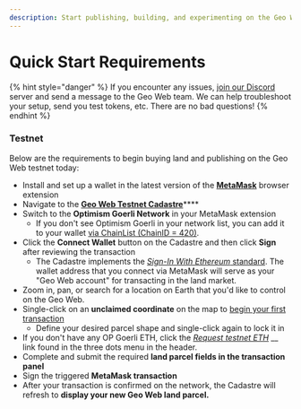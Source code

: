 ```yaml
---
description: Start publishing, building, and experimenting on the Geo Web today.
---
```


# Quick Start Requirements

{% hint style="danger" %}
If you encounter any issues, [join our Discord ](https://discord.com/invite/reXgPru7ck)server and send a message to the Geo Web team. We can help troubleshoot your setup, send you test tokens, etc. There are no bad questions!
{% endhint %}

### Testnet

Below are the requirements to begin buying land and publishing on the Geo Web testnet today:

* Install and set up a wallet in the latest version of the [**MetaMask**](https://metamask.io/download.html) browser extension
* Navigate to the [**Geo Web Testnet Cadastre**](https://testnet.geoweb.land/)****
* Switch to the **Optimism Goerli Network** in your MetaMask extension&#x20;
  * If you don't see Optimism Goerli in your network list, you can add it to your wallet [via ChainList (ChainID = 420)](https://chainlist.org/?testnets=true\&search=Optimism+Goerli).
* Click the **Connect Wallet** button on the Cadastre and then click **Sign** after reviewing the transaction&#x20;
  * The Cadastre implements the [_Sign-In With Ethereum_ standard](https://eips.ethereum.org/EIPS/eip-4361). The wallet address that you connect via MetaMask will serve as your "Geo Web account" for transacting in the land market.
* Zoom in, pan, or search for a location on Earth that you'd like to control on the Geo Web.
* Single-click on an **unclaimed coordinate** on the map to [begin your first transaction](../concepts/land-transaction-types.md)
  * Define your desired parcel shape and single-click again to lock it in
* If you don't have any OP Goerli ETH, click the [_Request testnet ETH_](https://optimismfaucet.xyz/) __ link found in the three dots menu in the header.
* Complete and submit the required **land parcel fields in the transaction panel**&#x20;
* Sign the triggered **MetaMask transaction**
* After your transaction is confirmed on the network, the Cadastre will refresh to **display your new Geo Web land parcel.**
